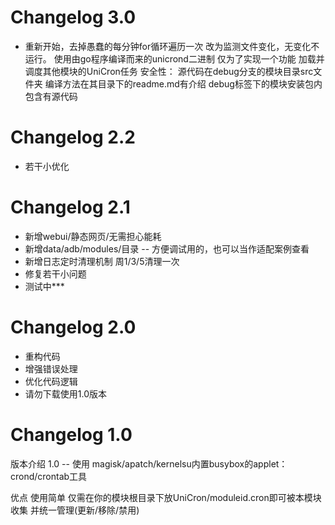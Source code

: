 # Changelog 3.0
* 重新开始，去掉愚蠢的每分钟for循环遍历一次
改为监测文件变化，无变化不运行。
使用由go程序编译而来的unicrond二进制
仅为了实现一个功能
加载并调度其他模块的UniCron任务
安全性：
源代码在debug分支的模块目录src文件夹
编译方法在其目录下的readme.md有介绍
debug标签下的模块安装包内包含有源代码



# Changelog 2.2
* 若干小优化

# Changelog 2.1
* 新增webui/静态网页/无需担心能耗
* 新增data/adb/modules/目录 -- 方便调试用的，也可以当作适配案例查看
* 新增日志定时清理机制 周1/3/5清理一次
* 修复若干小问题
* 测试中***
  
# Changelog 2.0
* 重构代码
* 增强错误处理
* 优化代码逻辑
* 请勿下载使用1.0版本


# Changelog 1.0
版本介绍
1.0 -- 使用 magisk/apatch/kernelsu内置busybox的applet：crond/crontab工具

优点
使用简单
仅需在你的模块根目录下放UniCron/moduleid.cron即可被本模块收集 并统一管理(更新/移除/禁用)
